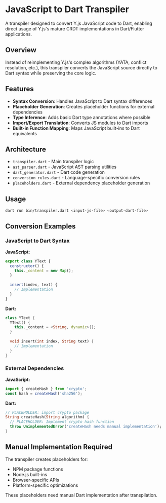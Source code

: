 # JavaScript to Dart Transpiler

A transpiler designed to convert Y.js JavaScript code to Dart, enabling direct usage of Y.js's mature CRDT implementations in Dart/Flutter applications.

## Overview

Instead of reimplementing Y.js's complex algorithms (YATA, conflict resolution, etc.), this transpiler converts the JavaScript source directly to Dart syntax while preserving the core logic.

## Features

- **Syntax Conversion**: Handles JavaScript to Dart syntax differences
- **Placeholder Generation**: Creates placeholder functions for external dependencies
- **Type Inference**: Adds basic Dart type annotations where possible
- **Import/Export Translation**: Converts JS modules to Dart imports
- **Built-in Function Mapping**: Maps JavaScript built-ins to Dart equivalents

## Architecture

- `transpiler.dart` - Main transpiler logic
- `ast_parser.dart` - JavaScript AST parsing utilities  
- `dart_generator.dart` - Dart code generation
- `conversion_rules.dart` - Language-specific conversion rules
- `placeholders.dart` - External dependency placeholder generation

## Usage

```bash
dart run bin/transpiler.dart <input-js-file> <output-dart-file>
```

## Conversion Examples

### JavaScript to Dart Syntax

**JavaScript:**
```javascript
export class YText {
  constructor() {
    this._content = new Map();
  }
  
  insert(index, text) {
    // Implementation
  }
}
```

**Dart:**
```dart
class YText {
  YText() {
    this._content = <String, dynamic>{};
  }
  
  void insert(int index, String text) {
    // Implementation
  }
}
```

### External Dependencies

**JavaScript:**
```javascript
import { createHash } from 'crypto';
const hash = createHash('sha256');
```

**Dart:**
```dart
// PLACEHOLDER: import crypto package
String createHash(String algorithm) {
  // PLACEHOLDER: Implement crypto hash function
  throw UnimplementedError('createHash needs manual implementation');
}
```

## Manual Implementation Required

The transpiler creates placeholders for:
- NPM package functions
- Node.js built-ins
- Browser-specific APIs
- Platform-specific optimizations

These placeholders need manual Dart implementation after transpilation.